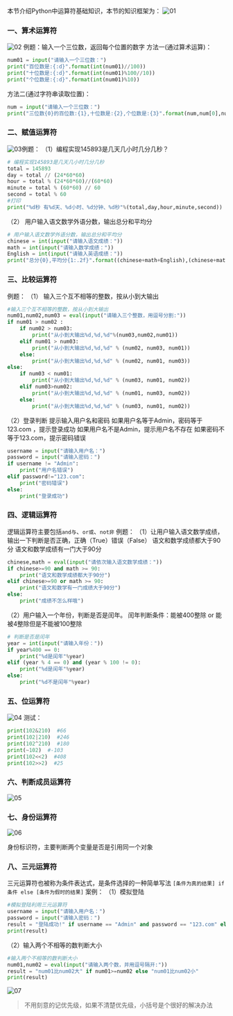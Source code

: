 本节介绍Python中运算符基础知识，本节的知识框架为：
![01](localpicbed/02_运算符.assets/01.png)


### 一、算术运算符
![02](localpicbed/02_运算符.assets/02.png)
例题：输入一个三位数，返回每个位置的数字
方法一(通过算术运算)：
```python
num01 = input("请输入一个三位数：")
print("百位数是:{:d}".format(int(num01)//100))
print("十位数是:{:d}".format(int(num01)%100//10))
print("个位数是:{:d}".format(int(num01)%10))
```
方法二(通过字符串读取位置)：
```python
num = input("请输入一个三位数：")
print("三位数{0}的百位数:{1},十位数是:{2},个位数是:{3}".format(num,num[0],num[1],num[2]))
```
### 二、赋值运算符

![03](localpicbed/02_运算符.assets/03.png)例题：
（1）编程实现145893是几天几小时几分几秒？
```python
# 编程实现145893是几天几小时几分几秒
total = 145893
day = total // (24*60*60)
hour = total % (24*60*60)//(60*60)
minute = total % (60*60) // 60
second = total % 60
#打印
print("%d秒 有%d天、%d小时、%d分钟、%d秒"%(total,day,hour,minute,second))
```
（2） 用户输入语文数学外语分数，输出总分和平均分
```python
# 用户输入语文数学外语分数，输出总分和平均分
chinese = int(input("请输入语文成绩："))
math = int(input("请输入数学成绩："))
English = int(input("请输入英语成绩："))
print("总分{0},平均分{1:.2f}".format((chinese+math+English),(chinese+math+English)/3))
```
### 三、比较运算符
例题：
（1） 输入三个互不相等的整数，按从小到大输出
```python
#输入三个互不相等的整数，按从小到大输出
num01,num02,num03 = eval(input("请输入三个整数，用逗号分割:"))
if num01 > num02 :
    if num02 > num03:
        print("从小到大输出%d,%d,%d"%(num03,num02,num01))
    elif num01 > num03:
        print("从小到大输出%d,%d,%d" % (num02, num03, num01))
    else:
        print("从小到大输出%d,%d,%d" % (num02, num01, num03))
else:
    if num03 < num01:
        print("从小到大输出%d,%d,%d" % (num03, num01, num02))
    elif num03>num02:
        print("从小到大输出%d,%d,%d" % (num01, num03, num02))
    else:
        print("从小到大输出%d,%d,%d" % (num03, num01, num02))
```
（2）登录判断
提示输入用户名和密码
如果用户名等于Admin，密码等于123.com ，提示登录成功
如果用户名不是Admin，提示用户名不存在
如果密码不等于123.com，提示密码错误
```python
username = input("请输入用户名：")
password = input("请输入密码：")
if username != "Admin":
    print("用户名错误")
elif password!="123.com":
    print("密码错误")
else:
    print("登录成功")
```

### 四、逻辑运算符
逻辑运算符主要包括`and与`、`or或`、`not非`
例题：
（1）让用户输入语文数学成绩，输出一下判断是否正确，正确（True）错误（False）
语文和数学成绩都大于90分
语文和数学成绩有一门大于90分
```python
chinese,math = eval(input("请依次输入语文数学成绩："))
if chinese>=90 and math >= 90:
    print("语文和数学成绩都大于90分")
elif chinese>=90 or math >= 90:
    print("语文和数学有一门成绩大于90分")
else:
    print("成绩不怎么样哦")
```
（2）用户输入一个年份，判断是否是闰年。
闰年判断条件：能被400整除 or 能被4整除但是不能被100整除
```python
# 判断是否是闰年
year = int(input("请输入年份："))
if year%400 == 0:
    print("%d是闰年"%year)
elif (year % 4 == 0) and (year % 100 != 0):
    print("%d是闰年"%year)
else:
    print("%d不是闰年"%year)
```

### 五、位运算符
![04](localpicbed/02_运算符.assets/04.png)
测试：
```python
print(102&210)  #66
print(102|210)  #246
print(102^210)  #180
print(~102)  #-103
print(102<<2)  #408
print(102>>2)  #25
```
### 六、判断成员运算符
![05](localpicbed/02_运算符.assets/05.png)

### 七、身份运算符
![06](localpicbed/02_运算符.assets/06.png)

身份标识符，主要判断两个变量是否是引用同一个对象

### 八、三元运算符
三元运算符也被称为条件表达式，是条件选择的一种简单写法
`[条件为真的结果] if 条件 else [条件为假时的结果]`
案例：
（1）模拟登陆
```python
#模拟登陆利用三元运算符
username = input("请输入用户名：")
password = input("请输入密码：")
result = "登陆成功!" if username == "Admin" and password == "123.com" else "用户名或密码错误"
print(result)
```
（2）输入两个不相等的数判断大小
```python
#输入两个不相等的数判断大小
num01,num02 = eval(input("请输入两个数，并用逗号隔开:"))
result = "num01比num02大" if num01>=num02 else "num01比num02小"
print(result)
```
![07](localpicbed/02_运算符.assets/07.png)

> 不用刻意的记优先级，如果不清楚优先级，小括号是个很好的解决办法